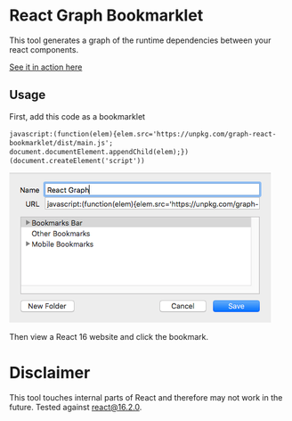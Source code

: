 # React Graph Bookmarklet

This tool generates a graph of the runtime dependencies between your react components.

[See it in action here](https://gfycat.com/VapidFarflungHummingbird)

## Usage

First, add this code as a bookmarklet

```
javascript:(function(elem){elem.src='https://unpkg.com/graph-react-bookmarklet/dist/main.js'; document.documentElement.appendChild(elem);})(document.createElement('script'))
```

![Bookmark Settings](./AddBookmark.png)

Then view a React 16 website and click the bookmark.

# Disclaimer

This tool touches internal parts of React and therefore may not work in the future. Tested against react@16.2.0.